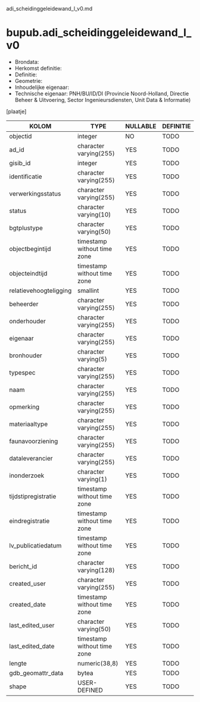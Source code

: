 adi_scheidinggeleidewand_l_v0.md

# bupub.adi_scheidinggeleidewand_l_v0


* Brondata: 
* Herkomst definitie: 
* Definitie: 
* Geometrie: 
* Inhoudelijke eigenaar: 
* Technische eigenaar: PNH/BU/ID/DI (Provincie Noord-Holland, Directie Beheer & Uitvoering, Sector Ingenieursdiensten, Unit Data & Informatie)

[plaatje]


|KOLOM                            |TYPE                       |NULLABLE|DEFINITIE|
|------                           |----                       |-----   |-----    |
|objectid                         |integer                    |NO      |TODO|
|ad_id                            |character varying(255)     |YES     |TODO|
|gisib_id                         |integer                    |YES     |TODO|
|identificatie                    |character varying(255)     |YES     |TODO|
|verwerkingsstatus                |character varying(255)     |YES     |TODO|
|status                           |character varying(10)      |YES     |TODO|
|bgtplustype                      |character varying(50)      |YES     |TODO|
|objectbegintijd                  |timestamp without time zone|YES     |TODO|
|objecteindtijd                   |timestamp without time zone|YES     |TODO|
|relatievehoogteligging           |smallint                   |YES     |TODO|
|beheerder                        |character varying(255)     |YES     |TODO|
|onderhouder                      |character varying(255)     |YES     |TODO|
|eigenaar                         |character varying(255)     |YES     |TODO|
|bronhouder                       |character varying(5)       |YES     |TODO|
|typespec                         |character varying(255)     |YES     |TODO|
|naam                             |character varying(255)     |YES     |TODO|
|opmerking                        |character varying(255)     |YES     |TODO|
|materiaaltype                    |character varying(255)     |YES     |TODO|
|faunavoorziening                 |character varying(255)     |YES     |TODO|
|dataleverancier                  |character varying(255)     |YES     |TODO|
|inonderzoek                      |character varying(1)       |YES     |TODO|
|tijdstipregistratie              |timestamp without time zone|YES     |TODO|
|eindregistratie                  |timestamp without time zone|YES     |TODO|
|lv_publicatiedatum               |timestamp without time zone|YES     |TODO|
|bericht_id                       |character varying(128)     |YES     |TODO|
|created_user                     |character varying(255)     |YES     |TODO|
|created_date                     |timestamp without time zone|YES     |TODO|
|last_edited_user                 |character varying(50)      |YES     |TODO|
|last_edited_date                 |timestamp without time zone|YES     |TODO|
|lengte                           |numeric(38,8)              |YES     |TODO|
|gdb_geomattr_data                |bytea                      |YES     |TODO|
|shape                            |USER-DEFINED               |YES     |TODO|
